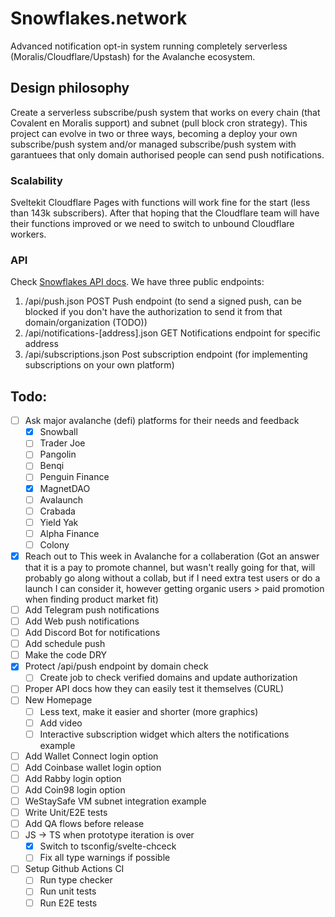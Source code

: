 # Snowflakes.network

Advanced notification opt-in system running completely serverless (Moralis/Cloudflare/Upstash) for the Avalanche ecosystem.

## Design philosophy

Create a serverless subscribe/push system that works on every chain (that Covalent en Moralis support) and subnet (pull block cron strategy). This project can evolve in two or three ways, becoming a deploy your own subscribe/push system and/or managed subscribe/push system with garantuees that only domain authorised people can send push notifications. 

### Scalability 

Sveltekit Cloudflare Pages with functions will work fine for the start (less than 143k subscribers). After that hoping that the Cloudflare team will have their functions improved or we need to switch to unbound Cloudflare workers. 

### API 

Check [Snowflakes API docs](https://snowflakes.network/api). We have three public endpoints:

1. /api/push.json POST Push endpoint (to send a signed push, can be blocked if you don't have the authorization to send it from that domain/organization (TODO))
2. /api/notifications-[address].json GET Notifications endpoint for specific address
3. /api/subscriptions.json Post subscription endpoint (for implementing subscriptions on your own platform)

## Todo:

- [ ] Ask major avalanche (defi) platforms for their needs and feedback
  - [x] Snowball
  - [ ] Trader Joe
  - [ ] Pangolin
  - [ ] Benqi
  - [ ] Penguin Finance
  - [x] MagnetDAO
  - [ ] Avalaunch
  - [ ] Crabada
  - [ ] Yield Yak
  - [ ] Alpha Finance
  - [ ] Colony
- [x] Reach out to This week in Avalanche for a collaberation (Got an answer that it is a pay to promote channel, but wasn't really going for that, will probably go along without a collab, but if I need extra test users or do a launch I can consider it, however getting organic users > paid promotion when finding product market fit)
- [ ] Add Telegram push notifications
- [ ] Add Web push notifications
- [ ] Add Discord Bot for notifications
- [ ] Add schedule push
- [ ] Make the code DRY 
- [x] Protect /api/push endpoint by domain check
  - [ ] Create job to check verified domains and update authorization
- [ ] Proper API docs how they can easily test it themselves (CURL)
- [ ] New Homepage 
  - [ ] Less text, make it easier and shorter (more graphics)
  - [ ] Add video
  - [ ] Interactive subscription widget which alters the notifications example
- [ ] Add Wallet Connect login option
- [ ] Add Coinbase wallet login option
- [ ] Add Rabby login option
- [ ] Add Coin98 login option
- [ ] WeStaySafe VM subnet integration example
- [ ] Write Unit/E2E tests
- [ ] Add QA flows before release
- [ ] JS -> TS when prototype iteration is over
  - [x] Switch to tsconfig/svelte-chceck
  - [ ] Fix all type warnings if possible
- [ ] Setup Github Actions CI
  - [ ] Run type checker
  - [ ] Run unit tests
  - [ ] Run E2E tests
